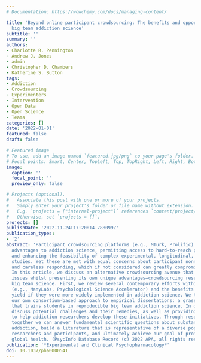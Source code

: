 ```yaml
---
# Documentation: https://wowchemy.com/docs/managing-content/

title: 'Beyond online participant crowdsourcing: The benefits and opportunities of
  big team addiction science'
subtitle: ''
summary: ''
authors:
- Charlotte R. Pennington
- Andrew J. Jones
- admin
- Christopher D. Chambers
- Katherine S. Button
tags:
- Addiction
- Crowdsourcing
- Experimenters
- Intervention
- Open Data
- Open Science
- Teams
categories: []
date: '2022-01-01'
featured: false
draft: false

# Featured image
# To use, add an image named `featured.jpg/png` to your page's folder.
# Focal points: Smart, Center, TopLeft, Top, TopRight, Left, Right, BottomLeft, Bottom, BottomRight.
image:
  caption: ''
  focal_point: ''
  preview_only: false

# Projects (optional).
#   Associate this post with one or more of your projects.
#   Simply enter your project's folder or file name without extension.
#   E.g. `projects = ["internal-project"]` references `content/project/deep-learning/index.md`.
#   Otherwise, set `projects = []`.
projects: []
publishDate: '2022-11-24T17:20:14.788099Z'
publication_types:
- '2'
abstract: 'Participant crowdsourcing platforms (e.g., MTurk, Prolific) offer numerous
  advantages to addiction science, permitting access to hard-to-reach populations
  and enhancing the feasibility of complex experimental, longitudinal, and intervention
  studies. Yet these are met with equal concerns about participant nonnaivety, motivation,
  and careless responding, which if not considered can greatly compromise data quality.
  In this article, we discuss an alternative crowdsourcing avenue that overcomes these
  issues whilst presenting its own unique advantages—crowdsourcing researchers through
  big team science. First, we review several contemporary efforts within psychology
  (e.g., ManyLabs, Psychological Science Accelerator) and the benefits these would
  yield if they were more widely implemented in addiction science. We then outline
  our own consortium-based approach to empirical dissertations: a grassroots initiative
  that trains students in reproducible big team addiction science. In doing so, we
  discuss potential challenges and their remedies, as well as providing resources
  to help addiction researchers develop these initiatives. Through researcher crowdsourcing,
  together we can answer fundamental scientific questions about substance use and
  addiction, build a literature that is representative of a diverse population of
  researchers and participants, and ultimately achieve our goal of promoting better
  global health. (PsycInfo Database Record (c) 2022 APA, all rights reserved)'
publication: '*Experimental and Clinical Psychopharmacology*'
doi: 10.1037/pha0000541
---
```

